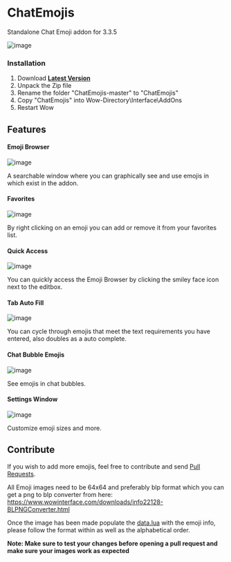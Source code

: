 # ChatEmojis
Standalone Chat Emoji addon for 3.3.5

![image](https://github.com/user-attachments/assets/0a6eb773-1e03-4024-ab45-d8955a82c135)

### Installation
1. Download **[Latest Version](https://github.com/Bennylavaa/ChatEmojis/archive/master.zip)**
2. Unpack the Zip file
3. Rename the folder "ChatEmojis-master" to "ChatEmojis"
4. Copy "ChatEmojis" into Wow-Directory\Interface\AddOns
5. Restart Wow

## Features

#### Emoji Browser

![image](https://github.com/user-attachments/assets/29953cdc-c216-4489-b354-a85f536f6221)

A searchable window where you can graphically see and use emojis in which exist in the addon. 

#### Favorites

![image](https://github.com/user-attachments/assets/554dbeda-d7ab-4986-821c-e42a1b6858e7)

By right clicking on an emoji you can add or remove it from your favorites list. 

#### Quick Access

![image](https://github.com/user-attachments/assets/ff4e761a-150d-41ac-abf2-34754f3e312d)

You can quickly access the Emoji Browser by clicking the smiley face icon next to the editbox.

#### Tab Auto Fill

![image](https://github.com/user-attachments/assets/9d1dd59a-b1d0-4acc-978f-b6d37174cbf7)

You can cycle through emojis that meet the text requirements you have entered, also doubles as a auto complete. 

#### Chat Bubble Emojis

![image](https://github.com/user-attachments/assets/c9c0fad6-068d-4d53-a2c3-7cf30b445f6c)

See emojis in chat bubbles. 

#### Settings Window

![image](https://github.com/user-attachments/assets/20faa6f6-0be3-46a0-b8eb-157e1aad0fd0)

Customize emoji sizes and more. 

## Contribute

If you wish to add more emojis, feel free to contribute and send [Pull Requests](https://github.com/Bennylavaa/ChatEmojis/pulls).

All Emoji images need to be 64x64 and preferably blp format which you can get a png to blp converter from here: https://www.wowinterface.com/downloads/info22128-BLPNGConverter.html

Once the image has been made populate the [data.lua](https://github.com/Bennylavaa/ChatEmojis/blob/main/data.lua) with the emoji info, please follow the format within as well as the alphabetical order.

**Note: Make sure to test your changes before opening a pull request and make sure your images work as expected**
